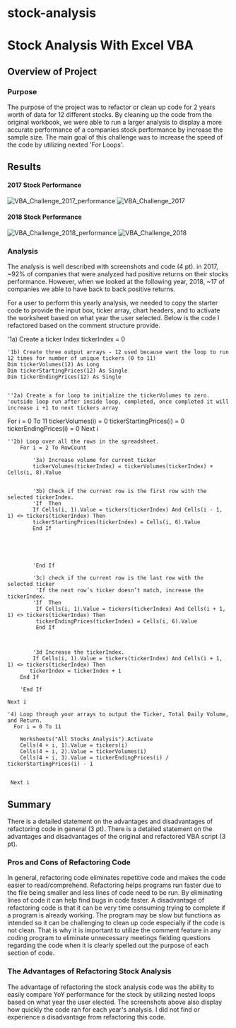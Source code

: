 # stock-analysis
# Stock Analysis With Excel VBA

## Overview of Project
### Purpose
The purpose of the project was to refactor or clean up code for 2 years worth of data for 12 different stocks.  By cleaning up the code from the original workbook, we were able to run a larger analysis to display a more accurate performance of a companies stock performance by increase the sample size.  The main goal of this challenge was to increase the speed of the code by utilizing nexted 'For Loops'.

## Results
#### 2017 Stock Performance
![VBA_Challenge_2017_performance](https://user-images.githubusercontent.com/107078763/175383764-4c87d8f6-08c1-4660-821d-2d63648fa5cc.png)
![VBA_Challenge_2017](https://user-images.githubusercontent.com/107078763/175384078-247ef79b-35e3-41c9-bef5-ecb7baac5b1e.png)
#### 2018 Stock Performance
![VBA_Challenge_2018_performance](https://user-images.githubusercontent.com/107078763/175384269-2bd11ecd-e7ec-4415-9644-e98ea739c562.png)
![VBA_Challenge_2018](https://user-images.githubusercontent.com/107078763/175384387-5ded9087-5fd5-474e-b1e8-49ff271d4777.png)
### Analysis
The analysis is well described with screenshots and code (4 pt).
in 2017, ~92% of companies that were analyzed had positive returns on their stocks performance. However, when we looked at the following year, 2018, ~17 of companies we able to have back to back positive returns. 

For a user to perform this yearly analysis, we needed to copy the starter code to provide the input box, ticker array, chart headers, and to activate the worksheet based on what year the user selected.   Below is the code I refactored based on the comment structure provide.

  '1a) Create a ticker Index
    tickerIndex = 0
    

    '1b) Create three output arrays - 12 used because want the loop to run 12 times for number of unique tickers (0 to 11)
    Dim tickerVolumes(12) As Long
    Dim tickerStartingPrices(12) As Single
    Dim tickerEndingPrices(12) As Single
    
    
    ''2a) Create a for loop to initialize the tickerVolumes to zero.
    'outside loop run after inside loop, completed, once completed it will increase i +1 to next tickers array
For i = 0 To 11
        tickerVolumes(i) = 0
        tickerStartingPrices(i) = 0
        tickerEndingPrices(i) = 0
Next i
    
        
    ''2b) Loop over all the rows in the spreadsheet.
        For i = 2 To RowCount
    
            '3a) Increase volume for current ticker
            tickerVolumes(tickerIndex) = tickerVolumes(tickerIndex) + Cells(i, 8).Value
        
        
            '3b) Check if the current row is the first row with the selected tickerIndex.
            'If  Then
            If Cells(i, 1).Value = tickers(tickerIndex) And Cells(i - 1, 1) <> tickers(tickerIndex) Then
            tickerStartingPrices(tickerIndex) = Cells(i, 6).Value
            End If
        
        
            
            
            
            'End If
        
            '3c) check if the current row is the last row with the selected ticker
             'If the next row’s ticker doesn’t match, increase the tickerIndex.
            'If  Then
             If Cells(i, 1).Value = tickers(tickerIndex) And Cells(i + 1, 1) <> tickers(tickerIndex) Then
             tickerEndingPrices(tickerIndex) = Cells(i, 6).Value
             End If
            
            

            '3d Increase the tickerIndex.
            If Cells(i, 1).Value = tickers(tickerIndex) And Cells(i + 1, 1) <> tickers(tickerIndex) Then
           tickerIndex = tickerIndex + 1
        End If
            
        'End If
    
    Next i
    
    '4) Loop through your arrays to output the Ticker, Total Daily Volume, and Return.
      For i = 0 To 11
        
        Worksheets("All Stocks Analysis").Activate
        Cells(4 + i, 1).Value = tickers(i)
        Cells(4 + i, 2).Value = tickerVolumes(i)
        Cells(4 + i, 3).Value = tickerEndingPrices(i) / tickerStartingPrices(i) - 1
        
        
     Next i

## Summary
There is a detailed statement on the advantages and disadvantages of refactoring code in general (3 pt).
There is a detailed statement on the advantages and disadvantages of the original and refactored VBA script (3 pt).
### Pros and Cons of Refactoring Code
In general, refactoring code eliminates repetitive code and makes the code easier to read/comprehend. Refactoring helps programs run faster due to the file being smaller and less lines of code need to be run.  By eliminating lines of code it can help find bugs in code faster.  A disadvantage of refactoring code is that it can be very time consuming trying to complete if a program is already working.  The program may be slow but functions as intended so it can be challenging to clean up code especially if the code is not clean.  That is why it is important to utilize the comment feature in any coding program to eliminate unnecessary meetings fielding questions regarding the code when it is clearly spelled out the purpose of each section of code.

### The Advantages of Refactoring Stock Analysis
The advantage of refactoring the stock analysis  code was the ability to easily compare YoY performance for the stock by utilizing nested loops based on what year the user elected.  The screenshots above also display how quickly the code ran for each year's analysis.  I did not find or experience a disadvantage from refactoring this code.
